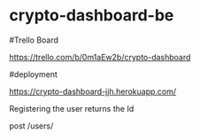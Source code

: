 # crypto-dashboard-be

#Trello Board 

https://trello.com/b/0m1aEw2b/crypto-dashboard

#deployment 

https://crypto-dashboard-jjh.herokuapp.com/

Registering the user returns the Id  

post  /users/    

